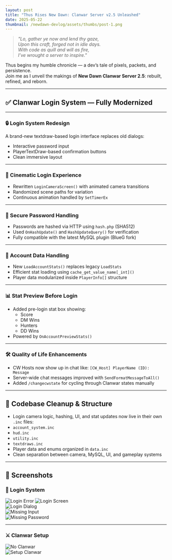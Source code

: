 ```yaml
---
layout: post
title: "Thus Rises New Dawn: Clanwar Server v2.5 Unleashed"
date: 2025-05-22
thumbnail: /newdawn-devlog/assets/thumbs/post-1.png
---
```


> *"Lo, gather ye now and lend thy gaze,  
> Upon this craft, forged not in idle days.  
> With code as quill and will as fire,  
> I’ve wrought a server to inspire."*

Thus begins my humble chronicle — a dev’s tale of pixels, packets, and persistence.  
Join me as I unveil the makings of **New Dawn Clanwar Server 2.5**: rebuilt, refined, and reborn.

---

## ✅ Clanwar Login System — Fully Modernized

---

### 🔒 Login System Redesign
A brand-new textdraw-based login interface replaces old dialogs:
- Interactive password input
- PlayerTextDraw-based confirmation buttons
- Clean immersive layout

---

### 📸 Cinematic Login Experience
- Rewritten `LoginCameraScreen()` with animated camera transitions
- Randomized scene paths for variation
- Continuous animation handled by `SetTimerEx`

---

### 🔑 Secure Password Handling
- Passwords are hashed via HTTP using `hash.php` (SHA512)
- Used `OnHashUpdate()` and `HashUpdateQuery()` for verification
- Fully compatible with the latest MySQL plugin (BlueG fork)

---

### 🧠 Account Data Handling
- New `LoadAccountStats()` replaces legacy `LoadStats`
- Efficient stat loading using `cache_get_value_name[_int]()`
- Player data modularized inside `PlayerInfo[]` structure

---

### 📊 Stat Preview Before Login
- Added pre-login stat box showing:
  - Score
  - DM Wins
  - Hunters
  - DD Wins
- Powered by `OnAccountPreviewStats()`

---

### 🛠️ Quality of Life Enhancements
- CW Hosts now show up in chat like: `[CW_Host] PlayerName (ID): Message`
- Server-wide chat messages improved with `SendFormatMessageToAll()`
- Added `/changecwstate` for cycling through Clanwar states manually

---

## 🧼 Codebase Cleanup & Structure

- Login camera logic, hashing, UI, and stat updates now live in their own `.inc` files:
- `account_system.inc`
- `hud.inc`
- `utility.inc`
- `textdraws.inc`
- Player data and enums organized in `data.inc`
- Clean separation between camera, MySQL, UI, and gameplay systems

---

## 📸 Screenshots

### 🔐 Login System

![Login Error](https://ftw-shokz.github.io/newdawn-devlog/assets/loginerror.png)
![Login Screen](https://ftw-shokz.github.io/newdawn-devlog/assets/login.png)  
![Login Dialog](https://ftw-shokz.github.io/newdawn-devlog/assets/logindialog.png)  
![Missing Input](https://ftw-shokz.github.io/newdawn-devlog/assets/loginnoinput.png)  
![Missing Password](https://ftw-shokz.github.io/newdawn-devlog/assets/loginnopassword.png)  

---

### ⚔️ Clanwar Setup

![No Clanwar](https://ftw-shokz.github.io/newdawn-devlog/assets/nocw.png)  
![Setup Clanwar](https://ftw-shokz.github.io/newdawn-devlog/assets/setupcw.png)
